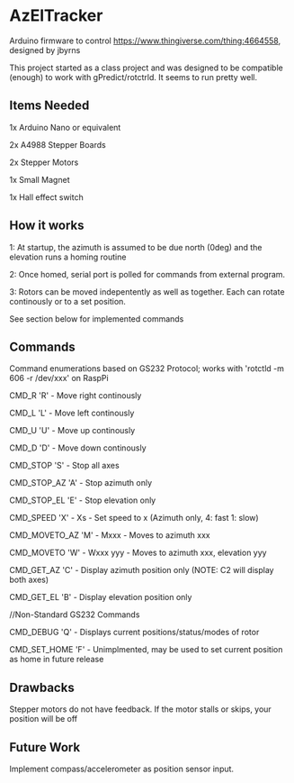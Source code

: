 # AzElTracker
Arduino firmware to control https://www.thingiverse.com/thing:4664558, designed by jbyrns

This project started as a class project and was designed to be compatible (enough) to work with gPredict/rotctrld. It seems to run pretty well.

## Items Needed
1x Arduino Nano or equivalent

2x A4988 Stepper Boards

2x Stepper Motors

1x Small Magnet

1x Hall effect switch


## How it works
1: At startup, the azimuth is assumed to be due north (0deg) and the elevation runs a homing routine

2: Once homed, serial port is polled for commands from external program.

3: Rotors can be moved indepentently as well as together. Each can rotate continously or to a set position.

See section below for implemented commands

## Commands
Command enumerations based on GS232 Protocol; works with 'rotctld -m 606 -r /dev/xxx' on RaspPi

CMD_R 'R' - Move right continously

CMD_L 'L' - Move left continously

CMD_U 'U' - Move up continously

CMD_D 'D' - Move down continously

CMD_STOP 'S' - Stop all axes

CMD_STOP_AZ 'A' - Stop azimuth only

CMD_STOP_EL 'E' - Stop elevation only

CMD_SPEED 'X' - Xs - Set speed to x (Azimuth only, 4: fast 1: slow)

CMD_MOVETO_AZ 'M' - Mxxx  - Moves to azimuth xxx

CMD_MOVETO 'W' - Wxxx yyy - Moves to azimuth xxx, elevation yyy

CMD_GET_AZ 'C' - Display azimuth position only (NOTE: C2 will display both axes)

CMD_GET_EL 'B' - Display elevation position only

//Non-Standard GS232 Commands

CMD_DEBUG 'Q' - Displays current positions/status/modes of rotor

CMD_SET_HOME 'F' - Unimplmented, may be used to set current position as home in future release


## Drawbacks
Stepper motors do not have feedback. If the motor stalls or skips, your position will be off

## Future Work
Implement compass/accelerometer as position sensor input.
